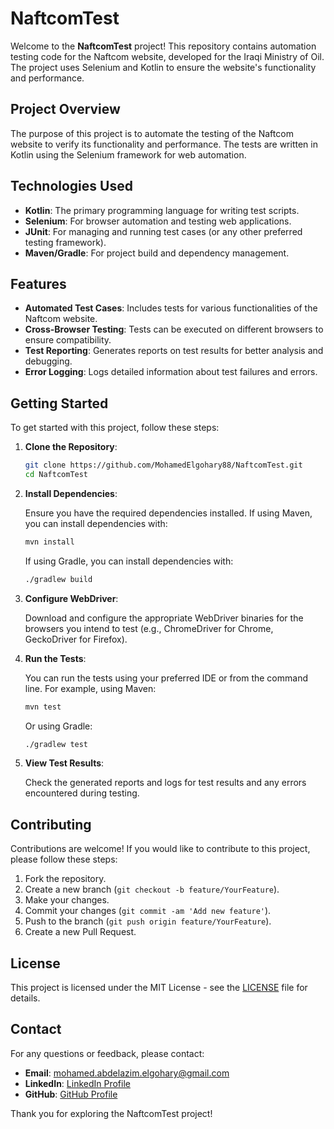 # NaftcomTest

Welcome to the **NaftcomTest** project! This repository contains automation testing code for the Naftcom website, developed for the Iraqi Ministry of Oil. The project uses Selenium and Kotlin to ensure the website's functionality and performance.

## Project Overview

The purpose of this project is to automate the testing of the Naftcom website to verify its functionality and performance. The tests are written in Kotlin using the Selenium framework for web automation.

## Technologies Used

- **Kotlin**: The primary programming language for writing test scripts.
- **Selenium**: For browser automation and testing web applications.
- **JUnit**: For managing and running test cases (or any other preferred testing framework).
- **Maven/Gradle**: For project build and dependency management.

## Features

- **Automated Test Cases**: Includes tests for various functionalities of the Naftcom website.
- **Cross-Browser Testing**: Tests can be executed on different browsers to ensure compatibility.
- **Test Reporting**: Generates reports on test results for better analysis and debugging.
- **Error Logging**: Logs detailed information about test failures and errors.

## Getting Started

To get started with this project, follow these steps:

1. **Clone the Repository**:

    ```bash
    git clone https://github.com/MohamedElgohary88/NaftcomTest.git
    cd NaftcomTest
    ```

2. **Install Dependencies**:

    Ensure you have the required dependencies installed. If using Maven, you can install dependencies with:

    ```bash
    mvn install
    ```

    If using Gradle, you can install dependencies with:

    ```bash
    ./gradlew build
    ```

3. **Configure WebDriver**:

    Download and configure the appropriate WebDriver binaries for the browsers you intend to test (e.g., ChromeDriver for Chrome, GeckoDriver for Firefox).

4. **Run the Tests**:

    You can run the tests using your preferred IDE or from the command line. For example, using Maven:

    ```bash
    mvn test
    ```

    Or using Gradle:

    ```bash
    ./gradlew test
    ```

5. **View Test Results**:

    Check the generated reports and logs for test results and any errors encountered during testing.

## Contributing

Contributions are welcome! If you would like to contribute to this project, please follow these steps:

1. Fork the repository.
2. Create a new branch (`git checkout -b feature/YourFeature`).
3. Make your changes.
4. Commit your changes (`git commit -am 'Add new feature'`).
5. Push to the branch (`git push origin feature/YourFeature`).
6. Create a new Pull Request.

## License

This project is licensed under the MIT License - see the [LICENSE](LICENSE) file for details.

## Contact

For any questions or feedback, please contact:

- **Email**: mohamed.abdelazim.elgohary@gmail.com
- **LinkedIn**: [LinkedIn Profile](https://www.linkedin.com/in/mohamed-elgohary8)
- **GitHub**: [GitHub Profile](https://github.com/MohamedElgohary88)

Thank you for exploring the NaftcomTest project!
